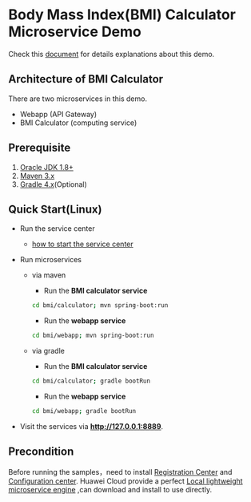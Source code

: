 # Body Mass Index(BMI) Calculator Microservice Demo

Check this [document](https://docs.servicecomb.io/java-chassis/zh_CN/featured-topics/application-bmi/) for details explanations about this demo.

## Architecture of BMI Calculator
There are two microservices in this demo.
* Webapp (API Gateway)
* BMI Calculator (computing service)

## Prerequisite
1. [Oracle JDK 1.8+](https://docs.oracle.com/javase/8/docs/technotes/guides/install/install_overview.html)
2. [Maven 3.x](https://maven.apache.org/install.html)
3. [Gradle 4.x](https://gradle.org/install/)(Optional)

## Quick Start(Linux)
* Run the service center

     - [how to start the service center](http://servicecomb.apache.org/docs/products/service-center/install/)


* Run microservices

    * via maven
       * Run the **BMI calculator service**
       
        ```bash
        cd bmi/calculator; mvn spring-boot:run
        ```
      
       * Run the **webapp service**
       
        ```bash
        cd bmi/webapp; mvn spring-boot:run
        ```
 
    * via gradle
    
       * Run the **BMI calculator service**
       
        ```bash
        cd bmi/calculator; gradle bootRun
        ```
    
       * Run the **webapp service**
       
        ```bash
        cd bmi/webapp; gradle bootRun
        ```

* Visit the services via **<a>http://127.0.0.1:8889</a>**.

## Precondition

Before running the samples，need to install [Registration Center](https://github.com/apache/servicecomb-service-center) and [Configuration center](https://github.com/apache/servicecomb-kie). Huawei Cloud provide a perfect [Local lightweight microservice engine](https://support.huaweicloud.com/devg-cse/cse_devg_0036.html) ,can download and install to use directly.
